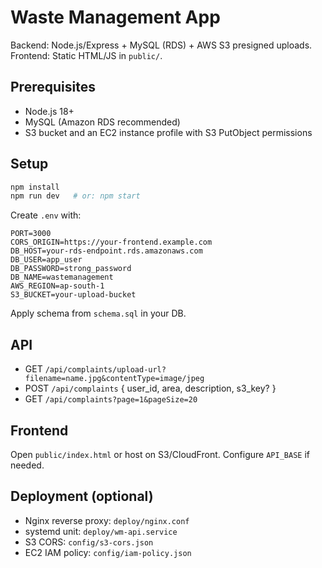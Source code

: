 # Waste Management App

Backend: Node.js/Express + MySQL (RDS) + AWS S3 presigned uploads.
Frontend: Static HTML/JS in `public/`.

## Prerequisites
- Node.js 18+
- MySQL (Amazon RDS recommended)
- S3 bucket and an EC2 instance profile with S3 PutObject permissions

## Setup
```bash
npm install
npm run dev   # or: npm start
```

Create `.env` with:
```
PORT=3000
CORS_ORIGIN=https://your-frontend.example.com
DB_HOST=your-rds-endpoint.rds.amazonaws.com
DB_USER=app_user
DB_PASSWORD=strong_password
DB_NAME=wastemanagement
AWS_REGION=ap-south-1
S3_BUCKET=your-upload-bucket
```

Apply schema from `schema.sql` in your DB.

## API
- GET `/api/complaints/upload-url?filename=name.jpg&contentType=image/jpeg`
- POST `/api/complaints` { user_id, area, description, s3_key? }
- GET `/api/complaints?page=1&pageSize=20`

## Frontend
Open `public/index.html` or host on S3/CloudFront. Configure `API_BASE` if needed.

## Deployment (optional)
- Nginx reverse proxy: `deploy/nginx.conf`
- systemd unit: `deploy/wm-api.service`
- S3 CORS: `config/s3-cors.json`
- EC2 IAM policy: `config/iam-policy.json`
